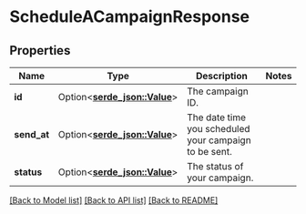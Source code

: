 # ScheduleACampaignResponse

## Properties

Name | Type | Description | Notes
------------ | ------------- | ------------- | -------------
**id** | Option<[**serde_json::Value**](.md)> | The campaign ID. | 
**send_at** | Option<[**serde_json::Value**](.md)> | The date time you scheduled your campaign to be sent. | 
**status** | Option<[**serde_json::Value**](serde_json::Value.md)> | The status of your campaign. | 

[[Back to Model list]](../README.md#documentation-for-models) [[Back to API list]](../README.md#documentation-for-api-endpoints) [[Back to README]](../README.md)


